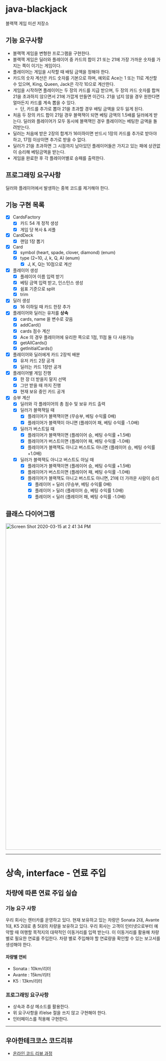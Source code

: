 # java-blackjack
블랙잭 게임 미션 저장소

## 기능 요구사항
- 블랙잭 게임을 변형한 프로그램을 구현한다. 
- 블랙잭 게임은 딜러와 플레이어 중 카드의 합이 21 또는 21에 가장 가까운 숫자를 가지는 쪽이 이기는 게임이다.
- 플레이어는 게임을 시작할 때 배팅 금액을 정해야 한다. 
- 카드의 숫자 계산은 카드 숫자를 기본으로 하며, 예외로 Ace는 1 또는 11로 계산할 수 있으며, King, Queen, Jack은 각각 10으로 계산한다.
- 게임을 시작하면 플레이어는 두 장의 카드를 지급 받으며, 두 장의 카드 숫자를 합쳐 21을 초과하지 않으면서 21에 가깝게 만들면 이긴다. 21을 넘지 않을 경우 원한다면 얼마든지 카드를 계속 뽑을 수 있다. 
    - 단, 카드를 추가로 뽑아 21을 초과할 경우 배팅 금액을 모두 잃게 된다.
- 처음 두 장의 카드 합이 21일 경우 블랙잭이 되면 베팅 금액의 1.5배를 딜러에게 받는다. 딜러와 플레이어가 모두 동시에 블랙잭인 경우 플레이어는 베팅한 금액을 돌려받는다.
- 딜러는 처음에 받은 2장의 합계가 16이하이면 반드시 1장의 카드를 추가로 받아야 하고, 17점 이상이면 추가로 받을 수 없다.
- 딜러가 21을 초과하면 그 시점까지 남아있던 플레이어들은 가지고 있는 패에 상관없이 승리해 베팅금액을 받는다.
- 게임을 완료한 후 각 플레이어별로 승패를 출력한다.

## 프로그래밍 요구사항
딜러와 플레이어에서 발생하는 중복 코드를 제거해야 한다.

## 기능 구현 목록
- [x] CardsFactory 
    - [x] 카드 54 개 정적 생성
    - [x] 게임 당 복사 & 셔플
- [x] CardDeck
    - [x] 랜덤 1장 뽑기
- [x] Card
     - [x] symbol (heart, spade, clover, diamond) (enum)
     - [x] type (2~10, J, k, Q, A) (enum)
        - [x] J, K, Q는 10점으로 계산
- [x] 플레이어 생성
    - [x] 플레이어 이름 입력 받기 
    - [x] 베팅 금액 입력 받고, 인스턴스 생성
    - [x] 쉼표 기준으로 split
    - [x] trim
- [x] 딜러 생성
    - [x] 16 이하일 때 카드 한장 추가
- [x] 플레이어와 딜러는 유저를 **상속** 
    - [x] cards, name 을 변수로 갖음
    - [x] addCard()
    - [x] cards 점수 계산
    - [x] Ace 의 경우 플레이어에 유리한 쪽으로 1점, 11점 둘 다 사용가능
    - [x] getAllCards()
    - [x] getInitialCards()
- [x] 플레이어와 딜러에게 카드 2장씩 배분
    - [x] 유저 카드 2장 공개
    - [x] 딜러는 카드 1장만 공개
- [x] 플레이어별 게임 진행
    - [x] 한 장 더 받을지 말지 선택
    - [x] 그만 받을 때 까지 진행
    - [x] 현재 보유 중인 카드 공개
- [x] 승부 계산
    - [x] 딜러와 각 플레이어의 총 점수 및 보유 카드 출력
    - [x] 딜러가 블랙잭일 때
        - [x] 플레이어가 블랙잭이면 (무승부, 베팅 수익률 0배)
        - [x] 플레이어가 블랙잭이 아니면 (플레이어 패, 베팅 수익률 -1.0배)
    - [x] 딜러가 버스트일 때
        - [x] 플레이어가 블랙잭이면 (플레이어 승, 베팅 수익률 +1.5배)
        - [x] 플레이어가 버스트이면 (플레이어 패, 베팅 수익률 -1.0배)
        - [x] 플레이어가 블랙잭도 아니고 버스트도 아니면 (플레이어 승, 베팅 수익률 +1.0배)
    - [x] 딜러가 블랙잭도 아니고 버스트도 아닐 때
        - [x] 플레이어가 블랙잭이면 (플레이어 승, 베팅 수익률 +1.5배)
        - [x] 플레이어가 버스트이면 (플레이어 패, 베팅 수익률 -1.0배)
        - [x] 플레이어가 블랙잭도 아니고 버스트도 아니면, 21에 더 가까운 사람이 승리 
            - [x] 플레이어 = 딜러 (무승부, 베팅 수익률 0배)
            - [x] 플레이어 > 딜러 (플레이어 승, 베팅 수익률 1.0배)
            - [x] 플레이어 < 딜러 (플레이어 패, 베팅 수익률 -1.0배)
            
## 클래스 다이어그램
<img width="1059" alt="Screen Shot 2020-03-15 at 2 41 34 PM" src="https://user-images.githubusercontent.com/42382027/76696137-75dc7d80-66cb-11ea-9789-741061a76091.png">

---
# 상속, interface - 연료 주입
## 차량에 따른 연료 주입 실습
### 기능 요구 사항
우리 회사는 렌터카를 운영하고 있다. 현재 보유하고 있는 차량은 Sonata 2대, Avante 1대, K5 2대로 총 5대의 차량을 보유하고 있다.
우리 회사는 고객이 인터넷으로부터 예약할 때 여행할 목적지의 대략적인 이동거리를 입력 받는다. 이 이동거리를 활용해 차량 별로 필요한 연료를 주입한다.
차량 별로 주입해야 할 연료량을 확인할 수 있는 보고서를 생성해야 한다.

#### 차량별 연비
* Sonata : 10km/리터
* Avante : 15km/리터
* K5 : 13km/리터

### 프로그래밍 요구사항
* 상속과 추상 메소드를 활용한다.
* 위 요구사항을 if/else 절을 쓰지 않고 구현해야 한다.
* 인터페이스를 적용해 구현한다.

---
## 우아한테크코스 코드리뷰
* [온라인 코드 리뷰 과정](https://github.com/woowacourse/woowacourse-docs/blob/master/maincourse/README.md)